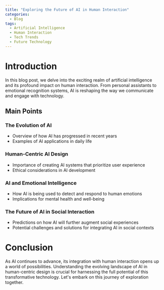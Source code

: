 ```yaml
---
title: "Exploring the Future of AI in Human Interaction"
categories:
  - Blog
tags:
  - Artificial Intelligence
  - Human Interaction
  - Tech Trends
  - Future Technology
---
```


# Introduction
In this blog post, we delve into the exciting realm of artificial intelligence and its profound impact on human interaction. From personal assistants to emotional recognition systems, AI is reshaping the way we communicate and engage with technology.

## Main Points
### The Evolution of AI
- Overview of how AI has progressed in recent years
- Examples of AI applications in daily life

### Human-Centric AI Design
- Importance of creating AI systems that prioritize user experience
- Ethical considerations in AI development

### AI and Emotional Intelligence
- How AI is being used to detect and respond to human emotions
- Implications for mental health and well-being

### The Future of AI in Social Interaction
- Predictions on how AI will further augment social experiences
- Potential challenges and solutions for integrating AI in social contexts

# Conclusion
As AI continues to advance, its integration with human interaction opens up a world of possibilities. Understanding the evolving landscape of AI in human-centric design is crucial for harnessing the full potential of this transformative technology. Let's embark on this journey of exploration together.
